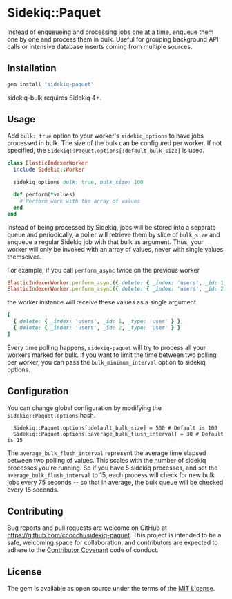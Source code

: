 # Sidekiq::Paquet

Instead of enqueueing and processing jobs one at a time, enqueue them one by one and process them in bulk.
Useful for grouping background API calls or intensive database inserts coming from multiple sources.

## Installation

```ruby
gem install 'sidekiq-paquet'
```

sidekiq-bulk requires Sidekiq 4+.

## Usage

Add `bulk: true` option to your worker's `sidekiq_options` to have jobs processed in bulk. The size of the bulk can be configured per worker. If not specified, the `Sidekiq::Paquet.options[:default_bulk_size]` is used.

```ruby
class ElasticIndexerWorker
  include Sidekiq::Worker

  sidekiq_options bulk: true, bulk_size: 100

  def perform(*values)
    # Perform work with the array of values
  end
end
```

Instead of being processed by Sidekiq, jobs will be stored into a separate queue and periodically, a poller will retrieve them by slice of `bulk_size` and enqueue a regular Sidekiq job with that bulk as argument.
Thus, your worker will only be invoked with an array of values, never with single values themselves.

For example, if you call `perform_async` twice on the previous worker

```ruby
ElasticIndexerWorker.perform_async({ delete: { _index: 'users', _id: 1, _type: 'user' } })
ElasticIndexerWorker.perform_async({ delete: { _index: 'users', _id: 2, _type: 'user' } })
```

the worker instance will receive these values as a single argument

```ruby
[
  { delete: { _index: 'users', _id: 1, _type: 'user' } },
  { delete: { _index: 'users', _id: 2, _type: 'user' } }
]
```

Every time polling happens, `sidekiq-paquet` will try to process all your workers marked for bulk. If you want to limit the time between two polling per worker, you can pass the `bulk_minimum_interval` option to sidekiq options.

## Configuration

You can change global configuration by modifying the `Sidekiq::Paquet.options` hash.

```
  Sidekiq::Paquet.options[:default_bulk_size] = 500 # Default is 100
  Sidekiq::Paquet.options[:average_bulk_flush_interval] = 30 # Default is 15
```

The `average_bulk_flush_interval` represent the average time elapsed between two polling of values. This scales with the number of sidekiq processes you're running. So if you have 5 sidekiq processes, and set the `average_bulk_flush_interval` to 15, each process will check for new bulk jobs every 75 seconds -- so that in average, the bulk queue will be checked every 15 seconds.

## Contributing

Bug reports and pull requests are welcome on GitHub at https://github.com/ccocchi/sidekiq-paquet. This project is intended to be a safe, welcoming space for collaboration, and contributors are expected to adhere to the [Contributor Covenant](http://contributor-covenant.org) code of conduct.

## License

The gem is available as open source under the terms of the [MIT License](http://opensource.org/licenses/MIT).
